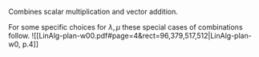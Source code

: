 Combines scalar multiplication and vector addition.

For some specific choices for $\lambda, \mu$ these special cases of combinations follow.
![[LinAlg-plan-w00.pdf#page=4&rect=96,379,517,512|LinAlg-plan-w0, p.4]]
